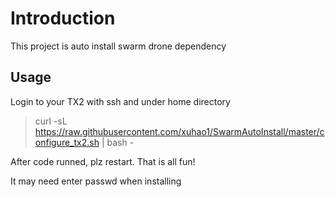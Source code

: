 # Introduction
This project is auto install swarm drone dependency
## Usage

Login to your TX2 with ssh and under home directory

>curl -sL https://raw.githubusercontent.com/xuhao1/SwarmAutoInstall/master/configure_tx2.sh | bash -

After code runned, plz restart. That is all fun!

It may need enter passwd when installing
